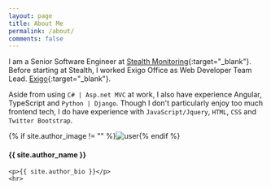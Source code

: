 ```yaml
---
layout: page
title: About Me
permalink: /about/
comments: false
---
```


I am a Senior Software Engineer at [Stealth Monitoring](https://stealthmonitoring.com){:target="_blank"}. Before starting at Stealth, I worked Exigo Office as Web Developer Team Lead. [Exigo](http://exigo.com/){:target="_blank"}.

 Aside from using `C# | Asp.net MVC` at work, I also have experience Angular, TypeScript and `Python | Django`. Though I don't particularly enjoy too much frontend tech, I do have experience with 
`JavaScript/Jquery`, `HTML`, `CSS` and `Twitter Bootstrap`.


<div class="profile {% if page.featured == true %} featured {% endif %}">
    {% if site.author_image != "" %}<img src="{{ site.author_image }}" class="profileimage" alt="user">{% endif %}
    <h4>{{ site.author_name }}</h4>
    
    <p>{{ site.author_bio }}</p>
    <hr>
</div>




